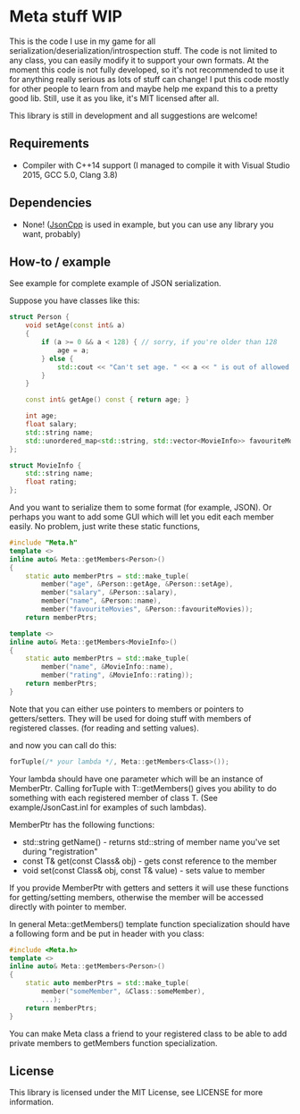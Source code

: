 Meta stuff WIP
=======

This is the code I use in my game for all serialization/deserialization/introspection stuff. The code is not limited to any class, you can easily modify it to support your own formats.
At the moment this code is not fully developed, so it's not recommended to use it for anything really serious as lots of stuff can change!
I put this code mostly for other people to learn from and maybe help me expand this to a pretty good lib. Still, use it as you like, it's MIT licensed after all.

This library is still in development and all suggestions are welcome!

Requirements
----
- Compiler with C++14 support (I managed to compile it with Visual Studio 2015, GCC 5.0, Clang 3.8)

Dependencies
-----
- None! ([JsonCpp](https://github.com/open-source-parsers/jsoncpp) is used in example, but you can use any library you want, probably)

How-to / example
----

See example for complete example of JSON serialization.

Suppose you have classes like this:
```c++
struct Person {
    void setAge(const int& a)
    {
        if (a >= 0 && a < 128) { // sorry, if you're older than 128
            age = a;
        } else {
            std::cout << "Can't set age. " << a << " is out of allowed range\n";
        }
    }

    const int& getAge() const { return age; }

    int age;
    float salary;
    std::string name;
    std::unordered_map<std::string, std::vector<MovieInfo>> favouriteMovies;
};

struct MovieInfo {
    std::string name;
    float rating;
};
```
And you want to serialize them to some format (for example, JSON). Or perhaps you want to add some GUI which will let you edit each member easily.
No problem, just write these static functions,

```c++
#include "Meta.h"
template <>
inline auto& Meta::getMembers<Person>()
{
    static auto memberPtrs = std::make_tuple(
        member("age", &Person::getAge, &Person::setAge),
        member("salary", &Person::salary),
        member("name", &Person::name),
        member("favouriteMovies", &Person::favouriteMovies));
    return memberPtrs; 

template <>
inline auto& Meta::getMembers<MovieInfo>()
{
    static auto memberPtrs = std::make_tuple(
        member("name", &MovieInfo::name),
        member("rating", &MovieInfo::rating));
    return memberPtrs;
}
```
Note that you can either use pointers to members or pointers to getters/setters. They will be used for doing stuff with members of registered classes. (for reading and setting values).

and now you can call do this:
```c++
forTuple(/* your lambda */, Meta::getMembers<Class>());
```

Your lambda should have one parameter which will be an instance of MemberPtr. Calling forTuple with T::getMembers() gives you ability to do something with each registered member of class T.
(See example/JsonCast.inl for examples of such lambdas).

MemberPtr has the following functions:

- std::string getName() - returns std::string of member name you've set during "registration"
- const T& get(const Class& obj) - gets const reference to the member
- void set(const Class& obj, const T& value) - sets value to member

If you provide MemberPtr with getters and setters it will use these functions for getting/setting members, otherwise the member will be accessed directly with pointer to member.

In general Meta::getMembers<T>() template function specialization should have a following form and be put in header with you class:

```c++
#include <Meta.h>
template <>
inline auto& Meta::getMembers<Person>()
{
    static auto memberPtrs = std::make_tuple(
        member("someMember", &Class::someMember),
        ...);
    return memberPtrs;
}
```

You can make Meta class a friend to your registered class to be able to add private members to getMembers function specialization.

License
---

This library is licensed under the MIT License, see LICENSE for more information.